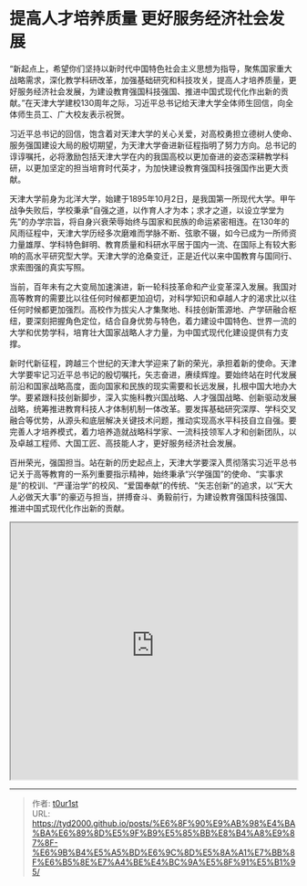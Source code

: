 # 提高人才培养质量 更好服务经济社会发展


“新起点上，希望你们坚持以新时代中国特色社会主义思想为指导，聚焦国家重大战略需求，深化教学科研改革，加强基础研究和科技攻关，提高人才培养质量，更好服务经济社会发展，为建设教育强国科技强国、推进中国式现代化作出新的贡献。”在天津大学建校130周年之际，习近平总书记给天津大学全体师生回信，向全体师生员工、广大校友表示祝贺。

习近平总书记的回信，饱含着对天津大学的关心关爱，对高校勇担立德树人使命、服务强国建设大局的殷切期望，为天津大学奋进新征程指明了努力方向。总书记的谆谆嘱托，必将激励包括天津大学在内的我国高校以更加奋进的姿态深耕教学科研，以更加坚定的担当培育时代英才，为加快建设教育强国科技强国作出更大贡献。

天津大学前身为北洋大学，始建于1895年10月2日，是我国第一所现代大学。甲午战争失败后，学校秉承“自强之道，以作育人才为本；求才之道，以设立学堂为先”的办学宗旨，将自身兴衰荣辱始终与国家和民族的命运紧密相连。在130年的风雨征程中，天津大学历经多次磨难而学脉不断、弦歌不辍，如今已成为一所师资力量雄厚、学科特色鲜明、教育质量和科研水平居于国内一流、在国际上有较大影响的高水平研究型大学。天津大学的沧桑变迁，正是近代以来中国教育与国同行、求索图强的真实写照。

当前，百年未有之大变局加速演进，新一轮科技革命和产业变革深入发展。我国对高等教育的需要比以往任何时候都更加迫切，对科学知识和卓越人才的渴求比以往任何时候都更加强烈。高校作为拔尖人才集聚地、科技创新策源地、产学研融合枢纽，要深刻把握角色定位，结合自身优势与特色，着力建设中国特色、世界一流的大学和优势学科，培育壮大国家战略人才力量，为中国式现代化建设提供有力支撑。

新时代新征程，跨越三个世纪的天津大学迎来了新的荣光，承担着新的使命。天津大学要牢记习近平总书记的殷切嘱托，矢志奋进，赓续辉煌。要始终站在时代发展前沿和国家战略高度，面向国家和民族的现实需要和长远发展，扎根中国大地办大学。要紧跟科技创新脚步，深入实施科教兴国战略、人才强国战略、创新驱动发展战略，统筹推进教育科技人才体制机制一体改革。要发挥基础研究深厚、学科交叉融合等优势，从源头和底层解决关键技术问题，推动实现高水平科技自立自强。要完善人才培养模式，着力培养造就战略科学家、一流科技领军人才和创新团队，以及卓越工程师、大国工匠、高技能人才，更好服务经济社会发展。

百卅荣光，强国担当。站在新的历史起点上，天津大学要深入贯彻落实习近平总书记关于高等教育的一系列重要指示精神，始终秉承“兴学强国”的使命、“实事求是”的校训、“严谨治学”的校风、“爱国奉献”的传统、“矢志创新”的追求，以“天大人必做天大事”的豪迈与担当，拼搏奋斗、勇毅前行，为建设教育强国科技强国、推进中国式现代化作出新的贡献。

<iframe
    width="100%"
    height="450"
    src="https://content-static.cctvnews.cctv.com/snow-book/index.html?item_id=1495949955379947807"
></iframe>

---

> 作者: [t0ur1st](https://github.com/tyd2000)  
> URL: https://tyd2000.github.io/posts/%E6%8F%90%E9%AB%98%E4%BA%BA%E6%89%8D%E5%9F%B9%E5%85%BB%E8%B4%A8%E9%87%8F-%E6%9B%B4%E5%A5%BD%E6%9C%8D%E5%8A%A1%E7%BB%8F%E6%B5%8E%E7%A4%BE%E4%BC%9A%E5%8F%91%E5%B1%95/  

